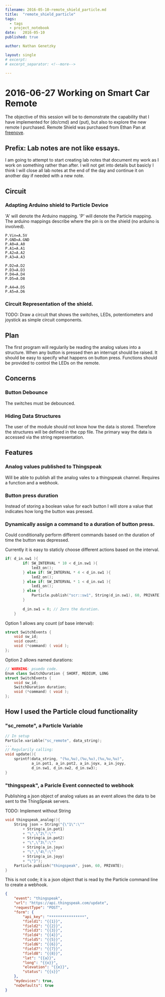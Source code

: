 ```yaml
---
filename: 2016-05-10-remote_shield_particle.md
title:  "remote_shield_particle"
tags:
  - tags
  - project_notebook
date:   2016-05-10
published: true

author: Nathan Genetzky

layout: single
# excerpt:
# excerpt_separator: <!--more-->

---
```



# 2016-06-27 Working on Smart Car Remote

The objective of this session will be to demonstrate the capability that I have
implemented for (do/cmd) and (put), but also to explore the new remote I purchased.
Remote Shield was purchased from Ethan Pan at [freenove](http://www.freenove.com).

## Prefix: Lab notes are not like essays.

I am going to attempt to start creating lab notes that document my work as I work
on something rather than after. I will not get into details but basicly I think
I will close all lab notes at the end of the day and continue it on another day
if needed with a new note.

## Circuit
### Adapting Arduino shield to Particle Device
'A' will denote the Arduino mapping. 'P' will denote the Particle mapping. The
arduino mappings describe where the pin is on the shield (no arduino is involved).
```
P.Vin=A.5V
P.GND=A.GND
P.A0=A.A0
P.A1=A.A1
P.A2=A.A2
P.A3=A.A3

P.D2=A.D2
P.D3=A.D3
P.D4=A.D4
P.D5=A.D8

P.A4=A.D5
P.A5=A.D6
```

### Circuit Representation of the shield.

TODO: Draw a circuit that shows the switches, LEDs, potentiometers and joystick
as simple circuit components.

## Plan

The first program will regularily be reading the analog values into a structure.
When any button is pressed then an interrupt should be raised. It should be easy
to specify what happens on button press. Functions should be provided to control
the LEDs on the remote.

## Concerns

### Button Debounce

The switches must be debounced.

### Hiding Data Structures

The user of the module should not know how the data is stored. Therefore the
structures will be defined in the cpp file. The primary way the data is accessed
via the string representation.

## Features

### Analog values published to Thingspeak

Will be able to publish all the analog vales to a thingspeak channel. Requires
a function and a webhook.

### Button press duration

Instead of storing a boolean value for each button I will store a value that
indicates how long the button was pressed.


### Dynamically assign a command to a duration of button press.

Could conditionally perform different commands based on the duration of time the
button was depressed.

Currently it is easy to staticly choose different actions based on the interval.
```cpp
if( d_in.sw1 ){
        if( SW_INTERVAL * 10 < d_in.sw1 ){
            led3_on();
        } else if( SW_INTERVAL * 4 < d_in.sw1 ){
            led2_on();
        } else if( SW_INTERVAL * 1 < d_in.sw1 ){
            led1_on();
        } else {
            Particle.publish("scr::sw1", String(d_in.sw1), 60, PRIVATE);
        }
        
        d_in.sw1 = 0; // Zero the duration.
    }
```

Option 1 allows any count (of base interval):
```cpp
struct SwitchEvents {
    void sw_id;
    void count;
    void (*command) ( void );
};
```

Option 2 allows named durations:
```cpp
// WARNING: psuedo code.
Enum class SwitchDuration { SHORT, MEDIUM, LONG
struct SwitchEvents {
    void sw_id;
    SwitchDuration duration;
    void (*command) ( void );
};
```

## How I used the Particle cloud functionality

### "sc_remote", a Particle Variable

```cpp
// In setup
Particle.variable("sc_remote", data_string);
...
// Regularily calling:
void update(){
    sprintf(data_string, "(%u,%u),(%u,%u),(%u,%u,%u)",
            a_in.pot1, a_in.pot2, a_in.joyx, a_in.joyy,
            d_in.sw1, d_in.sw2, d_in.sw3);
}
```

### "thingspeak", a Paricle Event connected to webhook

Publishing a json object of analog values as an event allows the data to be 
sent to the ThingSpeak servers.

TODO: Implement without String
```cpp
void thingspeak_analog(){
    String json = String("{\"1\":\""
        + String(a_in.pot1)
        + "\",\"2\":\""
        + String(a_in.pot2)
        + "\",\"3\":\""
        + String(a_in.joyx)
        + "\",\"4\":\""
        + String(a_in.joyy)
        + "\"}");
    Particle.publish("thingspeak", json, 60, PRIVATE);
}
```

This is not code; it is a json object that is read by the Particle command line
to create a webhook.
```json
{
    "event": "thingspeak",
    "url": "https://api.thingspeak.com/update",
    "requestType": "POST",
    "form": {
        "api_key": "****************",
        "field1": "{{1}}",
        "field2": "{{2}}",
        "field3": "{{3}}",
        "field4": "{{4}}",
        "field5": "{{5}}",
        "field6": "{{6}}",
        "field7": "{{7}}",
        "field8": "{{8}}",
        "lat": "{{a}}",
        "long": "{{o}}",
        "elevation": "{{e}}",
        "status": "{{s}}"
    },
    "mydevices": true,
    "noDefaults": true
}
```


